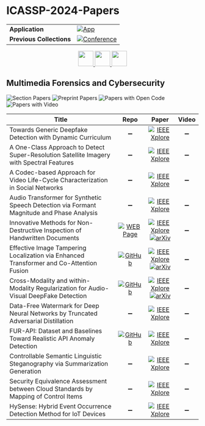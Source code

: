 # ICASSP-2024-Papers

<table>
    <tr>
        <td><strong>Application</strong></td>
        <td>
            <a href="https://huggingface.co/spaces/DmitryRyumin/NewEraAI-Papers" style="float:left;">
                <img src="https://img.shields.io/badge/🤗-NewEraAI--Papers-FFD21F.svg" alt="App" />
            </a>
        </td>
    </tr>
    <tr>
        <td><strong>Previous Collections</strong></td>
        <td>
            <a href="https://github.com/DmitryRyumin/ICASSP-2023-24-Papers/blob/main/README_2023.md">
                <img src="http://img.shields.io/badge/ICASSP-2023-0073AE.svg" alt="Conference">
            </a>
        </td>
    </tr>
</table>

<div align="center">
    <a href="https://github.com/DmitryRyumin/ICASSP-2023-24-Papers/blob/main/sections/2024/main/BISP-P4.md">
        <img src="https://cdn.jsdelivr.net/gh/DmitryRyumin/NewEraAI-Papers@main/images/left.svg" width="40" alt="" />
    </a>
    <a href="https://github.com/DmitryRyumin/ICASSP-2023-24-Papers/">
        <img src="https://cdn.jsdelivr.net/gh/DmitryRyumin/NewEraAI-Papers@main/images/home.svg" width="40" alt="" />
    </a>
    <a href="https://github.com/DmitryRyumin/ICASSP-2023-24-Papers/blob/main/sections/2024/main/SPTM-P5.md">
        <img src="https://cdn.jsdelivr.net/gh/DmitryRyumin/NewEraAI-Papers@main/images/right.svg" width="40" alt="" />
    </a>
</div>

## Multimedia Forensics and Cybersecurity

![Section Papers](https://img.shields.io/badge/Section%20Papers-12-42BA16) ![Preprint Papers](https://img.shields.io/badge/Preprint%20Papers-3-b31b1b) ![Papers with Open Code](https://img.shields.io/badge/Papers%20with%20Open%20Code-3-1D7FBF) ![Papers with Video](https://img.shields.io/badge/Papers%20with%20Video-0-FF0000)

| **Title** | **Repo** | **Paper** | **Video** |
|-----------|:--------:|:---------:|:---------:|
| Towards Generic Deepfake Detection with Dynamic Curriculum | :heavy_minus_sign: | [![IEEE Xplore](https://img.shields.io/badge/IEEE-10448345-E4A42C.svg)](https://ieeexplore.ieee.org/document/10448345) | :heavy_minus_sign: |
| A One-Class Approach to Detect Super-Resolution Satellite Imagery with Spectral Features | :heavy_minus_sign: | [![IEEE Xplore](https://img.shields.io/badge/IEEE-10446619-E4A42C.svg)](https://ieeexplore.ieee.org/document/10446619) | :heavy_minus_sign: |
| A Codec-based Approach for Video Life-Cycle Characterization in Social Networks | :heavy_minus_sign: | [![IEEE Xplore](https://img.shields.io/badge/IEEE-10447289-E4A42C.svg)](https://ieeexplore.ieee.org/document/10447289) | :heavy_minus_sign: |
| Audio Transformer for Synthetic Speech Detection via Formant Magnitude and Phase Analysis | :heavy_minus_sign: | [![IEEE Xplore](https://img.shields.io/badge/IEEE-10445932-E4A42C.svg)](https://ieeexplore.ieee.org/document/10445932) | :heavy_minus_sign: |
| Innovative Methods for Non-Destructive Inspection of Handwritten Documents | [![WEB Page](https://img.shields.io/badge/WEB-Page-159957.svg)](https://iplab.dmi.unict.it/mfs/forensic-handwriting-analysis/innovative-methods-2023/) | [![IEEE Xplore](https://img.shields.io/badge/IEEE-10448383-E4A42C.svg)](https://ieeexplore.ieee.org/document/10448383) <br /> [![arXiv](https://img.shields.io/badge/arXiv-2310.11217-b31b1b.svg)](https://arxiv.org/abs/2310.11217) | :heavy_minus_sign: |
| Effective Image Tampering Localization via Enhanced Transformer and Co-Attention Fusion | [![GitHub](https://img.shields.io/github/stars/multimediaFor/EITLNet?style=flat)](https://github.com/multimediaFor/EITLNet) | [![IEEE Xplore](https://img.shields.io/badge/IEEE-10446332-E4A42C.svg)](https://ieeexplore.ieee.org/document/10446332) <br /> [![arXiv](https://img.shields.io/badge/arXiv-2309.09306-b31b1b.svg)](https://arxiv.org/abs/2309.09306) | :heavy_minus_sign: |
| Cross-Modality and within-Modality Regularization for Audio-Visual DeepFake Detection | [![GitHub](https://img.shields.io/github/stars/Vincent-ZHQ/MRDF?style=flat)](https://github.com/Vincent-ZHQ/MRDF) | [![IEEE Xplore](https://img.shields.io/badge/IEEE-10447248-E4A42C.svg)](https://ieeexplore.ieee.org/document/10447248) <br /> [![arXiv](https://img.shields.io/badge/arXiv-2401.05746-b31b1b.svg)](https://arxiv.org/abs/2401.05746) | :heavy_minus_sign: |
| Data-Free Watermark for Deep Neural Networks by Truncated Adversarial Distillation | :heavy_minus_sign: | [![IEEE Xplore](https://img.shields.io/badge/IEEE-10446261-E4A42C.svg)](https://ieeexplore.ieee.org/document/10446261) | :heavy_minus_sign: |
| FUR-API: Dataset and Baselines Toward Realistic API Anomaly Detection | [![GitHub](https://img.shields.io/github/stars/yijunL/FUR-API?style=flat)](https://github.com/yijunL/FUR-API) | [![IEEE Xplore](https://img.shields.io/badge/IEEE-10446512-E4A42C.svg)](https://ieeexplore.ieee.org/document/10446512) | :heavy_minus_sign: |
| Controllable Semantic Linguistic Steganography via Summarization Generation | :heavy_minus_sign: | [![IEEE Xplore](https://img.shields.io/badge/IEEE-10447545-E4A42C.svg)](https://ieeexplore.ieee.org/document/10447545) | :heavy_minus_sign: |
| Security Equivalence Assessment between Cloud Standards by Mapping of Control Items | :heavy_minus_sign: | [![IEEE Xplore](https://img.shields.io/badge/IEEE-10448244-E4A42C.svg)](https://ieeexplore.ieee.org/document/10448244) | :heavy_minus_sign: |
| HySense: Hybrid Event Occurrence Detection Method for IoT Devices | :heavy_minus_sign: | [![IEEE Xplore](https://img.shields.io/badge/IEEE-10447831-E4A42C.svg)](https://ieeexplore.ieee.org/document/10447831) | :heavy_minus_sign: |
